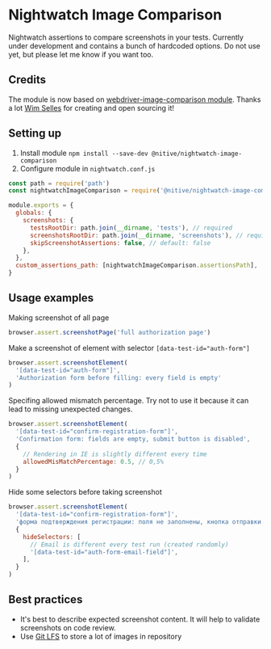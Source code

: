 # Nightwatch Image Comparison

Nightwatch assertions to compare screenshots in your tests.
Currently under development and contains a bunch of hardcoded options. Do not use yet, but please let me know if you want too.

## Credits

The module is now based on [webdriver-image-comparison module](https://github.com/wswebcreation/webdriver-image-comparison).
Thanks a lot [Wim Selles](https://github.com/wswebcreation) for creating and open sourcing it!

## Setting up

1. Install module `npm install --save-dev @nitive/nightwatch-image-comparison`
2. Configure module in `nightwatch.conf.js`

```js
const path = require('path')
const nightwatchImageComparison = require('@nitive/nightwatch-image-comparison')

module.exports = {
  globals: {
    screenshots: {
      testsRootDir: path.join(__dirname, 'tests'), // required
      screenshotsRootDir: path.join(__dirname, 'screenshots'), // required
      skipScreenshotAssertions: false, // default: false
    },
  },
  custom_assertions_path: [nightwatchImageComparison.assertionsPath],
}
```

## Usage examples

Making screenshot of all page

```js
browser.assert.screenshotPage('full authorization page')
```

Make a screenshot of element with selector `[data-test-id="auth-form"]`

```js
browser.assert.screenshotElement(
  '[data-test-id="auth-form"]',
  'Authorization form before filling: every field is empty'
)
```

Specifing allowed mismatch percentage. Try not to use it because it can lead to missing unexpected changes.

```js
browser.assert.screenshotElement(
  '[data-test-id="confirm-registration-form"]',
  'Confirmation form: fields are empty, submit button is disabled',
  {
    // Rendering in IE is slightly different every time
    allowedMisMatchPercentage: 0.5, // 0,5%
  }
)
```

Hide some selectors before taking screenshot

```js
browser.assert.screenshotElement(
  '[data-test-id="confirm-registration-form"]',
  'форма подтверждения регистрации: поля не заполнены, кнопка отправки задизейблена',
  {
    hideSelectors: [
      // Email is different every test run (created randomly)
      '[data-test-id="auth-form-email-field"]',
    ],
  }
)
```

## Best practices

- It's best to describe expected screenshot content. It will help to validate screenshots on code review.
- Use [Git LFS](https://git-lfs.github.com) to store a lot of images in repository
